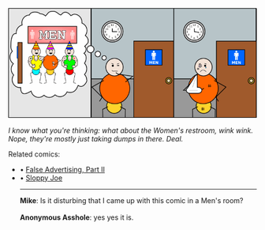 <!--
.. title: False Advertising
.. slug: false-advertising
.. date: 2008/11/27 00:00:00
.. tags: 
.. link: 
.. description: 
-->

<a href='false-advertising.html' title='View comments'>
<img class='comic' src='../assets/comics/20081127.png' />
</a>

<em>I know what you're thinking: what about the Women's restroom, *wink* *wink*.  Nope, they're mostly just taking dumps in there.  Deal.</em>

<!-- TEASER_END -->
<div class='related'><span>Related comics:</span><ul class='inline'>
<li>&bull; <a href='false-advertising-part-ii.html'>False Advertising, Part II</a></li>
<li>&bull; <a href='sloppy-joe.html'>Sloppy Joe</a></li>
</li>
<hr />

<div class='comments'>
<b>Mike</b>: Is it disturbing that I came up with this comic in a Men's room?<br /><br />
<b>Anonymous Asshole</b>: yes yes it is.<br /><br />
</div>

